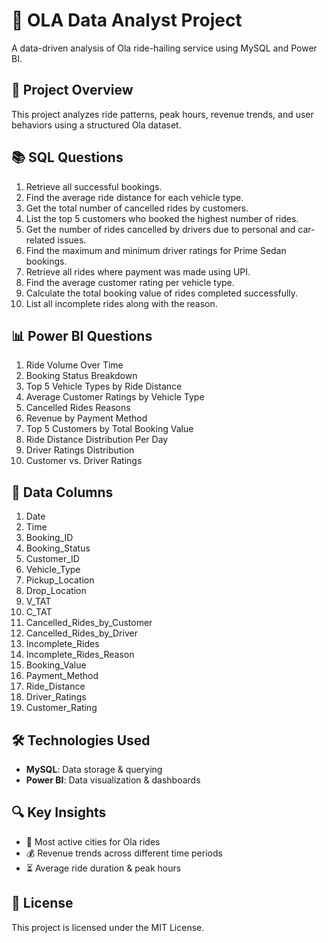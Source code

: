 # 🚖 OLA Data Analyst Project
A data-driven analysis of Ola ride-hailing service using MySQL and Power BI.

## 📌 Project Overview
This project analyzes ride patterns, peak hours, revenue trends, and user behaviors using a structured Ola dataset.

## 📚 SQL Questions
1. Retrieve all successful bookings.
2. Find the average ride distance for each vehicle type.
3. Get the total number of cancelled rides by customers.
4. List the top 5 customers who booked the highest number of rides.
5. Get the number of rides cancelled by drivers due to personal and car-related issues.
6. Find the maximum and minimum driver ratings for Prime Sedan bookings.
7. Retrieve all rides where payment was made using UPI.
8. Find the average customer rating per vehicle type.
9. Calculate the total booking value of rides completed successfully.
10. List all incomplete rides along with the reason.

## 📊 Power BI Questions
1. Ride Volume Over Time
2. Booking Status Breakdown
3. Top 5 Vehicle Types by Ride Distance
4. Average Customer Ratings by Vehicle Type
5. Cancelled Rides Reasons
6. Revenue by Payment Method
7. Top 5 Customers by Total Booking Value
8. Ride Distance Distribution Per Day
9. Driver Ratings Distribution
10. Customer vs. Driver Ratings

## 📂 Data Columns
1. Date  
2. Time  
3. Booking_ID  
4. Booking_Status  
5. Customer_ID  
6. Vehicle_Type  
7. Pickup_Location  
8. Drop_Location  
9. V_TAT  
10. C_TAT  
11. Cancelled_Rides_by_Customer  
12. Cancelled_Rides_by_Driver  
13. Incomplete_Rides  
14. Incomplete_Rides_Reason  
15. Booking_Value  
16. Payment_Method  
17. Ride_Distance  
18. Driver_Ratings  
19. Customer_Rating  

## 🛠️ Technologies Used
- **MySQL**: Data storage & querying  
- **Power BI**: Data visualization & dashboards  


## 🔍 Key Insights
- 🚗 Most active cities for Ola rides  
- 💰 Revenue trends across different time periods  
- ⏳ Average ride duration & peak hours  

## 📜 License
This project is licensed under the MIT License.
